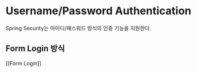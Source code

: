 # Username/Password Authentication
Spring Security는 아이디/패스워드 방식의 인증 기능을 지원한다.

## Form Login 방식
[[Form Login]]